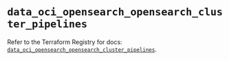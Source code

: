 # `data_oci_opensearch_opensearch_cluster_pipelines`

Refer to the Terraform Registry for docs: [`data_oci_opensearch_opensearch_cluster_pipelines`](https://registry.terraform.io/providers/oracle/oci/7.19.0/docs/data-sources/opensearch_opensearch_cluster_pipelines).
